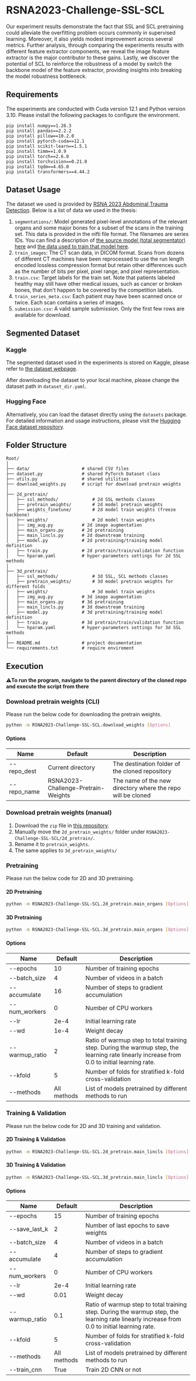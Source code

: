 # RSNA2023-Challenge-SSL-SCL
Our experiment results demonstrate the fact that SSL and SCL pretraining could alleviate the overfitting problem occurs commonly in supervised learning. Moreover, it also yields modest improvement across several metrics. Further analysis, through comparing the experiments results with different feature extractor components, we reveal the image feature extractor is the major contributor to these gains. Lastly, we discover the potential of SCL to reinforce the robustness of a model by switch the backbone model of the feature extractor, providing insights into breaking the model robustness bottleneck.

## Requirements
The experiments are conducted with Cuda version 12.1 and Python version 3.10. Please install the following packages to configure the environment.
```
pip install numpy==1.26.3
pip install pandas==2.2.2
pip install pillow==10.2.0
pip install pytorch-cuda==12.1
pip install scikit-learn==1.5.1
pip install timm==1.0.9
pip install torch==2.6.0
pip install torchvision==0.21.0
pip install tqdm==4.65.0
pip install transformers==4.44.2
```

## Dataset Usage
The dataset we used is provided by [RSNA 2023 Abdominal Trauma Detection](https://www.kaggle.com/competitions/rsna-2023-abdominal-trauma-detection/).
Below is a list of data we used in the thesis:
1. ```segmentations/```: Model generated pixel-level annotations of the relevant organs and some major bones for a subset of the scans in the training set. This data is provided in the nifti file format. The filenames are series IDs. You can find a description of [the source model (total segmentator) here](https://pubs.rsna.org/doi/10.1148/ryai.230024) and [the data used to train that model here](https://zenodo.org/record/6802614).
2. ```train_images```: The CT scan data, in DICOM format. Scans from dozens of different CT machines have been reprocessed to use the run length encoded lossless compression format but retain other differences such as the number of bits per pixel, pixel range, and pixel representation. 
3. ```train.csv```: Target labels for the train set. Note that patients labeled healthy may still have other medical issues, such as cancer or broken bones, that don't happen to be covered by the competition labels.
4. ```train_series_meta.csv```: Each patient may have been scanned once or twice. Each scan contains a series of images. 
5. ```submission.csv```: A valid sample submission. Only the first few rows are available for download.

## Segmented Dataset

### Kaggle
The segmented dataset used in the experiments is stored on Kaggle, please refer to [the dataset webpage](https://www.kaggle.com/datasets/morrisistaken/rsna23-256x256-roi-png). 

After downloading the dataset to your local machine, please change the dataset path in ```dataset_dir.yaml```.

### Hugging Face
Alternatively, you can load the dataset directly using the `datasets` package.  
For detailed information and usage instructions, please visit the [Hugging Face dataset repository](https://huggingface.co/datasets/Morris-is-taken/RSNA_23_256x256_ROI_PNG).

## Folder Structure
```
Root/
│
├── data/                    # shared CSV files
├── dataset.py               # shared PyTorch Dataset class
├── utils.py                 # shared utilities
├── download_weights.py      # script for download pretrain weights
│
├── 2d_pretrain/
│   ├── ssl_methods/             # 2d SSL methods classes
│   ├── pretrain_weights/        # 2d model pretrain weights
│   ├── weights_finetune/        # 2d model train weights (freeze backbone)
│   ├── weights/                 # 2d model train weights
│   ├── img_aug.py           # 2d image augmentation
│   ├── main_organs.py       # 2d pretraining
│   ├── main_lincls.py       # 2d downstream training 
│   ├── model.py             # 2d pretraining/training model definition
│   ├── train.py             # 2d pretrain/train/validation function
│   └── hparam.yaml          # hyper-parameters settings for 2d SSL methods
│
├── 3d_pretrain/
│   ├── ssl_methods/             # 3d SSL, SCL methods classes
│   ├── pretrain_weights/        # 3d model pretrain weights for different folds
│   ├── weights/                 # 3d model train weights
│   ├── img_aug.py           # 3d image augmentation
│   ├── main_organs.py       # 3d pretraining
│   ├── main_lincls.py       # 3d downstream training 
│   ├── model.py             # 3d pretraining/training model definition
│   ├── train.py             # 3d pretrain/train/validation function
│   └── hparam.yaml          # hyper-parameters settings for 3d SSL methods
│
├── README.md                # project documentation
└── requirements.txt         # require enviroment
```

## Execution
⚠️**To run the program, navigate to the parent directory of the cloned repo and execute the script from there**
### Download pretrain weights (CLI)
Please run the below code for downloading the pretrain weights.
```bash
python -m RSNA2023-Challenge-SSL-SCL.download_weights [Options]
```
#### Options
| Name           | Default | Description |
|----------------|-------------------|----------------------------------------|
| --repo_dest    | Current directory | The destination folder of the cloned repository |
| --repo_name    | RSNA2023-Challenge-Pretrain-Weights | The name of the new directory where the repo will be cloned |

### Download pretrain weights (manual)
1. Download the ```zip``` file in [this repository](https://github.com/MorrisCheng0414/RSNA2023-Challenge-Pretrain-Weights).
2. Manually move the ```2d_pretrain_weights/``` folder under ```RSNA2023-Challenge-SSL-SCL/2d_pretrain/```.
3. Rename it to ```pretrain_weights```.
4. The same applies to ```3d_pretrain_weights/```

### Pretraining
Please run the below code for 2D and 3D pretraining.
#### 2D Pretraining
```bash
python -m RSNA2023-Challenge-SSL-SCL.2d_pretrain.main_organs [Options]
```
#### 3D Pretraining
```bash
python -m RSNA2023-Challenge-SSL-SCL.3d_pretrain.main_organs [Options]
```
#### Options
| Name           | Default | Description |
|----------------|-------------|----------------------------------------|
| --epochs       | 10          | Number of training epochs |
| --batch_size   | 4           | Number of videos in a batch |
| --accumulate   | 16          | Number of steps to gradient accumulation |
| --num_workers  | 0           | Number of CPU workers |
| --lr           | 2e-4        | Initial learning rate |
| --wd           | 1e-4        | Weight decay |
| --warmup_ratio | 2           | Ratio of warmup step to total training step. During the warmup step, the learning rate linearly increase from 0.0 to initial learning rate. |
| --kfold        | 5           | Number of folds for stratified k-fold cross-validation |
| --methods      | All methods | List of models pretrained by different methods to run |

### Training & Validation
Please run the below code for 2D and 3D training and validation.
#### 2D Training & Validation
```bash
python -m RSNA2023-Challenge-SSL-SCL.2d_pretrain.main_lincls [Options]
```
#### 3D Training & Validation
```bash
python -m RSNA2023-Challenge-SSL-SCL.3d_pretrain.main_lincls [Options]
```
#### Options
| Name           | Default | Description |
|----------------|-------------|------------------------------------|
| --epochs       | 15          | Number of training epochs |
| --save_last_k  | 2           | Number of last epochs to save weights |
| --batch_size   | 4           | Number of videos in a batch |
| --accumulate   | 4           | Number of steps to gradient accumulation |
| --num_workers  | 0           | Number of CPU workers |
| --lr           | 2e-4        | Initial learning rate |
| --wd           | 0.01        | Weight decay |
| --warmup_ratio | 0.1         | Ratio of warmup step to total training step. During the warmup step, the learning rate linearly increase from 0.0 to initial learning rate. |
| --kfold        | 5           | Number of folds for stratified k-fold cross-validation |
| --methods      | All methods | List of models pretrained by different methods to run |
| --train_cnn    | True        | Train 2D CNN or not |

